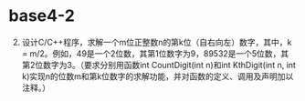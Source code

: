 # base4-2

2. 设计C/C++程序，求解一个m位正整数n的第k位（自右向左）数字，其中，k = m/2。例如，49是一个2位数，其第1位数字为9，89532是一个5位数，其第2位数字为3。（要求分别用函数int CountDigit(int n)和int KthDigit(int n, int k)实现n的位数m和第k位数字的求解功能，并对函数的定义、调用及声明加以注释。）
